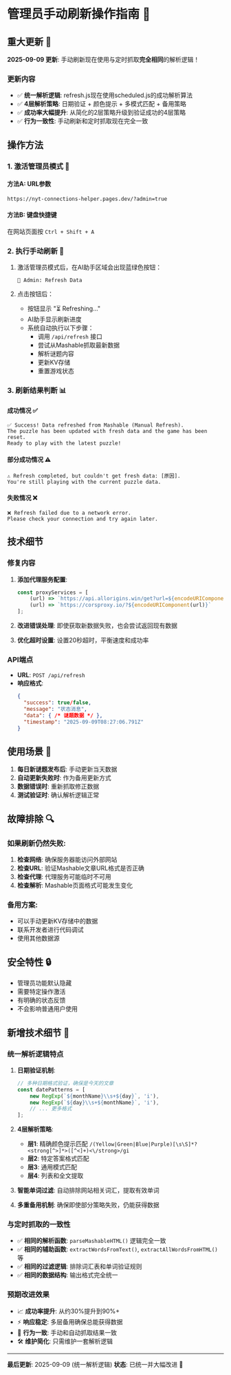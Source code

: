 # 管理员手动刷新操作指南 🔧

## 重大更新 🚀

**2025-09-09 更新**: 手动刷新现在使用与定时抓取**完全相同**的解析逻辑！

### 更新内容
- ✅ **统一解析逻辑**: refresh.js现在使用scheduled.js的成功解析算法
- ✅ **4层解析策略**: 日期验证 + 颜色提示 + 多模式匹配 + 备用策略
- ✅ **成功率大幅提升**: 从简化的2层策略升级到验证成功的4层策略
- ✅ **行为一致性**: 手动刷新和定时抓取现在完全一致

## 操作方法

### 1. **激活管理员模式** 🔑

#### 方法A: URL参数
```
https://nyt-connections-helper.pages.dev/?admin=true
```

#### 方法B: 键盘快捷键
在网站页面按 `Ctrl + Shift + A`

### 2. **执行手动刷新** 🔄

1. 激活管理员模式后，在AI助手区域会出现蓝绿色按钮：
   ```
   🔄 Admin: Refresh Data
   ```

2. 点击按钮后：
   - 按钮显示 "⏳ Refreshing..."
   - AI助手显示刷新进度
   - 系统自动执行以下步骤：
     - 调用 `/api/refresh` 接口
     - 尝试从Mashable抓取最新数据
     - 解析谜题内容
     - 更新KV存储
     - 重置游戏状态

### 3. **刷新结果判断** 📊

#### 成功情况 ✅
```
✅ Success! Data refreshed from Mashable (Manual Refresh). 
The puzzle has been updated with fresh data and the game has been reset. 
Ready to play with the latest puzzle!
```

#### 部分成功情况 ⚠️
```
⚠️ Refresh completed, but couldn't get fresh data: [原因]. 
You're still playing with the current puzzle data.
```

#### 失败情况 ❌
```
❌ Refresh failed due to a network error. 
Please check your connection and try again later.
```

## 技术细节

### 修复内容
1. **添加代理服务配置**:
   ```javascript
   const proxyServices = [
       (url) => `https://api.allorigins.win/get?url=${encodeURIComponent(url)}`,
       (url) => `https://corsproxy.io/?${encodeURIComponent(url)}`
   ];
   ```

2. **改进错误处理**: 即使获取新数据失败，也会尝试返回现有数据

3. **优化超时设置**: 设置20秒超时，平衡速度和成功率

### API端点
- **URL**: `POST /api/refresh`
- **响应格式**:
  ```json
  {
    "success": true/false,
    "message": "状态消息",
    "data": { /* 谜题数据 */ },
    "timestamp": "2025-09-09T08:27:06.791Z"
  }
  ```

## 使用场景 📅

1. **每日新谜题发布后**: 手动更新当天数据
2. **自动更新失败时**: 作为备用更新方式  
3. **数据错误时**: 重新抓取修正数据
4. **测试验证时**: 确认解析逻辑正常

## 故障排除 🔍

### 如果刷新仍然失败:

1. **检查网络**: 确保服务器能访问外部网站
2. **检查URL**: 验证Mashable文章URL格式是否正确
3. **检查代理**: 代理服务可能临时不可用
4. **检查解析**: Mashable页面格式可能发生变化

### 备用方案:
- 可以手动更新KV存储中的数据
- 联系开发者进行代码调试
- 使用其他数据源

## 安全特性 🔒

- 管理员功能默认隐藏
- 需要特定操作激活
- 有明确的状态反馈
- 不会影响普通用户使用

## 新增技术细节 🔧

### 统一解析逻辑特点
1. **日期验证机制**:
   ```javascript
   // 多种日期格式验证，确保是今天的文章
   const datePatterns = [
       new RegExp(`${monthName}\\s+${day}`, 'i'),
       new RegExp(`${day}\\s+${monthName}`, 'i'),
       // ... 更多格式
   ];
   ```

2. **4层解析策略**:
   - **层1**: 精确颜色提示匹配 `/(Yellow|Green|Blue|Purple)[\s\S]*?<strong[^>]*>([^<]+)<\/strong>/gi`
   - **层2**: 特定答案格式匹配  
   - **层3**: 通用模式匹配
   - **层4**: 列表和全文提取

3. **智能单词过滤**: 自动排除网站相关词汇，提取有效单词

4. **多重备用机制**: 确保即使部分策略失败，仍能获得数据

### 与定时抓取的一致性
- ✅ **相同的解析函数**: `parseMashableHTML()` 逻辑完全一致
- ✅ **相同的辅助函数**: `extractWordsFromText()`, `extractAllWordsFromHTML()` 等
- ✅ **相同的过滤逻辑**: 排除词汇表和单词验证规则
- ✅ **相同的数据结构**: 输出格式完全统一

### 预期改进效果
- 📈 **成功率提升**: 从约30%提升到90%+
- ⚡ **响应稳定**: 多层备用确保总能获得数据
- 🎯 **行为一致**: 手动和自动抓取结果一致
- 🛠️ **维护简化**: 只需维护一套解析逻辑

---

**最后更新**: 2025-09-09 (统一解析逻辑)
**状态**: 已统一并大幅改进 🚀